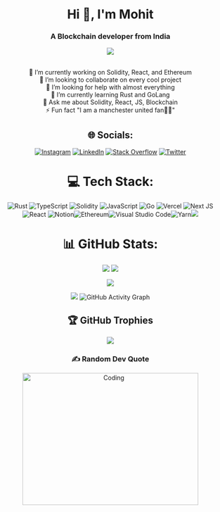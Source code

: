 <div align="center">
  
<h1 align="center">Hi 👋, I'm Mohit</h1>
<h3 align="center">A Blockchain developer from India</h3>

[![](https://visitcount.itsvg.in/api?id=mohitchandel&icon=3&color=9)](https://visitcount.itsvg.in) 

<br> 🔭 I’m currently working on Solidity, React, and Ethereum
<br> 👯 I’m looking to collaborate on every cool project
<br> 🤝 I’m looking for help with almost everything
<br> 🌱 I’m currently learning Rust and GoLang
<br> 💬 Ask me about Solidity, React, JS, Blockchain
<br> ⚡ Fun fact "I am a manchester united fan🫶🏻"

</div>

<div align="center">
  
## 🌐 Socials:  
[![Instagram](https://img.shields.io/badge/Instagram-%23E4405F.svg?logo=Instagram&logoColor=white)](https://instagram.com/mohitchandel.me) [![LinkedIn](https://img.shields.io/badge/LinkedIn-%230077B5.svg?logo=linkedin&logoColor=white)](https://linkedin.com/in/mohit-chandel-b0077816a) [![Stack Overflow](https://img.shields.io/badge/-Stackoverflow-FE7A16?logo=stack-overflow&logoColor=white)](https://stackoverflow.com/users/12174711) [![Twitter](https://img.shields.io/badge/Twitter-%231DA1F2.svg?logo=Twitter&logoColor=white)](https://twitter.com/mohitchandel55) 

# 💻 Tech Stack:
![Rust](https://img.shields.io/badge/rust-%23000000.svg?style=for-the-badge&logo=rust&logoColor=white) ![TypeScript](https://img.shields.io/badge/typescript-%23007ACC.svg?style=for-the-badge&logo=typescript&logoColor=white) ![Solidity](https://img.shields.io/badge/Solidity-%23363636.svg?style=for-the-badge&logo=solidity&logoColor=white) ![JavaScript](https://img.shields.io/badge/javascript-%23323330.svg?style=for-the-badge&logo=javascript&logoColor=%23F7DF1E) ![Go](https://img.shields.io/badge/go-%2300ADD8.svg?style=for-the-badge&logo=go&logoColor=white) ![Vercel](https://img.shields.io/badge/vercel-%23000000.svg?style=for-the-badge&logo=vercel&logoColor=white) ![Next JS](https://img.shields.io/badge/Next-black?style=for-the-badge&logo=next.js&logoColor=white) ![React](https://img.shields.io/badge/react-%2320232a.svg?style=for-the-badge&logo=react&logoColor=%2361DAFB) ![Notion](https://img.shields.io/badge/Notion-%23000000.svg?style=for-the-badge&logo=notion&logoColor=white)![Ethereum](https://img.shields.io/badge/Ethereum-3C3C3D?style=for-the-badge&logo=Ethereum&logoColor=white)![Visual Studio Code](https://img.shields.io/badge/Visual%20Studio%20Code-0078d7.svg?style=for-the-badge&logo=visual-studio-code&logoColor=white)![Yarn](https://img.shields.io/badge/yarn-%232C8EBB.svg?style=for-the-badge&logo=yarn&logoColor=white)![](https://img.shields.io/badge/OpenZeppelin-4E5EE4?logo=OpenZeppelin&logoColor=fff&style=for-the-badge)
  
  
# 📊 GitHub Stats:
<div>
<img src="https://github-readme-stats.vercel.app/api?username=mohitchandel&theme=dark&hide_border=false&include_all_commits=true&count_private=true">
<img src="https://github-readme-streak-stats.herokuapp.com/?user=mohitchandel&theme=dark&hide_border=false"><br/>
</div>
  
![](https://github-readme-stats.vercel.app/api/top-langs/?username=mohitchandel&theme=dark&hide_border=false&include_all_commits=true&count_private=true&layout=compact)<br>
![]()<br>

![](https://metrics.lecoq.io/mohitchande)
![GitHub Activity Graph](https://activity-graph.herokuapp.com/graph?username=mohitchandel)  

## 🏆 GitHub Trophies
![](https://github-profile-trophy.vercel.app/?username=mohitchandel&theme=radical&no-frame=false&no-bg=true&margin-w=4)

### ✍️ Random Dev Quote

<img align="center" alt="Coding" width="400" height="300" src="https://quotes-github-readme.vercel.app/api?type=vetical&theme=radical" >

  
<div>
